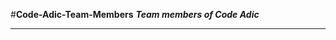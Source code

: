 #**Code-Adic-Team-Members**
***Team members of Code Adic***

---------------------------------------
